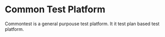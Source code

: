 # Common Test Platform
 Commontest is a general purpouse test platform. It it test plan based test platform.
